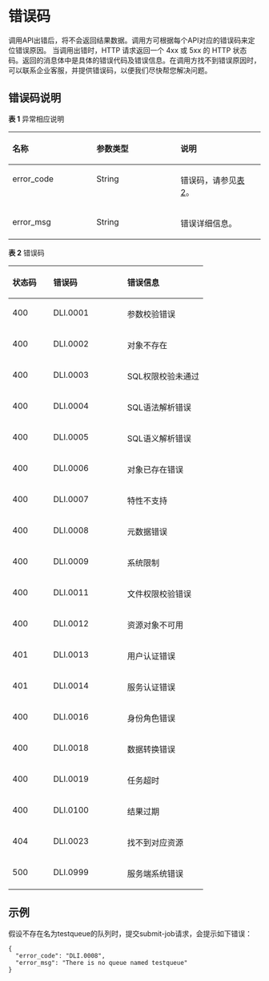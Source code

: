 # 错误码<a name="dli_02_0056"></a>

调用API出错后，将不会返回结果数据。调用方可根据每个API对应的错误码来定位错误原因。 当调用出错时，HTTP 请求返回一个 4xx 或 5xx 的 HTTP 状态码。返回的消息体中是具体的错误代码及错误信息。在调用方找不到错误原因时，可以联系企业客服，并提供错误码，以便我们尽快帮您解决问题。

## 错误码说明<a name="section4150319217158"></a>

**表 1**  异常相应说明

<a name="table9366913165826"></a>
<table><thead align="left"><tr id="row48591470165826"><th class="cellrowborder" valign="top" width="33.33333333333333%" id="mcps1.2.4.1.1"><p id="p31358739165826"><a name="p31358739165826"></a><a name="p31358739165826"></a><strong id="b6695494217120"><a name="b6695494217120"></a><a name="b6695494217120"></a>名称</strong></p>
</th>
<th class="cellrowborder" valign="top" width="33.33333333333333%" id="mcps1.2.4.1.2"><p id="p48257464165826"><a name="p48257464165826"></a><a name="p48257464165826"></a><strong id="b3751454617120"><a name="b3751454617120"></a><a name="b3751454617120"></a>参数类型</strong></p>
</th>
<th class="cellrowborder" valign="top" width="33.33333333333333%" id="mcps1.2.4.1.3"><p id="p5973956165826"><a name="p5973956165826"></a><a name="p5973956165826"></a><strong id="b1930419717120"><a name="b1930419717120"></a><a name="b1930419717120"></a>说明</strong></p>
</th>
</tr>
</thead>
<tbody><tr id="row3968467165826"><td class="cellrowborder" valign="top" width="33.33333333333333%" headers="mcps1.2.4.1.1 "><p id="p6168790165826"><a name="p6168790165826"></a><a name="p6168790165826"></a>error_code</p>
</td>
<td class="cellrowborder" valign="top" width="33.33333333333333%" headers="mcps1.2.4.1.2 "><p id="p50585232165826"><a name="p50585232165826"></a><a name="p50585232165826"></a>String</p>
</td>
<td class="cellrowborder" valign="top" width="33.33333333333333%" headers="mcps1.2.4.1.3 "><p id="p11808165826"><a name="p11808165826"></a><a name="p11808165826"></a>错误码，请参见<a href="#table40141715145511">表2</a>。</p>
</td>
</tr>
<tr id="row1334395165826"><td class="cellrowborder" valign="top" width="33.33333333333333%" headers="mcps1.2.4.1.1 "><p id="p60357739165826"><a name="p60357739165826"></a><a name="p60357739165826"></a>error_msg</p>
</td>
<td class="cellrowborder" valign="top" width="33.33333333333333%" headers="mcps1.2.4.1.2 "><p id="p29776513165826"><a name="p29776513165826"></a><a name="p29776513165826"></a>String</p>
</td>
<td class="cellrowborder" valign="top" width="33.33333333333333%" headers="mcps1.2.4.1.3 "><p id="p44584926165826"><a name="p44584926165826"></a><a name="p44584926165826"></a>错误详细信息。</p>
</td>
</tr>
</tbody>
</table>

**表 2**  错误码

<a name="table40141715145511"></a>
<table><thead align="left"><tr id="row29521114145511"><th class="cellrowborder" valign="top" width="21%" id="mcps1.2.4.1.1"><p id="p4624557145511"><a name="p4624557145511"></a><a name="p4624557145511"></a><strong id="b4128503217130"><a name="b4128503217130"></a><a name="b4128503217130"></a>状态码</strong></p>
</th>
<th class="cellrowborder" valign="top" width="38%" id="mcps1.2.4.1.2"><p id="p62289448145511"><a name="p62289448145511"></a><a name="p62289448145511"></a><strong id="b2844928317130"><a name="b2844928317130"></a><a name="b2844928317130"></a>错误码</strong></p>
</th>
<th class="cellrowborder" valign="top" width="41%" id="mcps1.2.4.1.3"><p id="p66817641145511"><a name="p66817641145511"></a><a name="p66817641145511"></a><strong id="b862616617130"><a name="b862616617130"></a><a name="b862616617130"></a>错误信息</strong></p>
</th>
</tr>
</thead>
<tbody><tr id="row25626561145511"><td class="cellrowborder" valign="top" width="21%" headers="mcps1.2.4.1.1 "><p id="p2737943145511"><a name="p2737943145511"></a><a name="p2737943145511"></a>400</p>
</td>
<td class="cellrowborder" valign="top" width="38%" headers="mcps1.2.4.1.2 "><p id="p64189876145511"><a name="p64189876145511"></a><a name="p64189876145511"></a>DLI.0001</p>
</td>
<td class="cellrowborder" valign="top" width="41%" headers="mcps1.2.4.1.3 "><p id="p39979192145511"><a name="p39979192145511"></a><a name="p39979192145511"></a>参数校验错误</p>
</td>
</tr>
<tr id="row57037913145511"><td class="cellrowborder" valign="top" width="21%" headers="mcps1.2.4.1.1 "><p id="p51719768145511"><a name="p51719768145511"></a><a name="p51719768145511"></a>400</p>
</td>
<td class="cellrowborder" valign="top" width="38%" headers="mcps1.2.4.1.2 "><p id="p58506607145511"><a name="p58506607145511"></a><a name="p58506607145511"></a>DLI.0002</p>
</td>
<td class="cellrowborder" valign="top" width="41%" headers="mcps1.2.4.1.3 "><p id="p14998717145511"><a name="p14998717145511"></a><a name="p14998717145511"></a>对象不存在</p>
</td>
</tr>
<tr id="row2342487145511"><td class="cellrowborder" valign="top" width="21%" headers="mcps1.2.4.1.1 "><p id="p26001082202716"><a name="p26001082202716"></a><a name="p26001082202716"></a>400</p>
</td>
<td class="cellrowborder" valign="top" width="38%" headers="mcps1.2.4.1.2 "><p id="p14529668145511"><a name="p14529668145511"></a><a name="p14529668145511"></a>DLI.0003</p>
</td>
<td class="cellrowborder" valign="top" width="41%" headers="mcps1.2.4.1.3 "><p id="p40440374145511"><a name="p40440374145511"></a><a name="p40440374145511"></a>SQL权限校验未通过</p>
</td>
</tr>
<tr id="row2925587145511"><td class="cellrowborder" valign="top" width="21%" headers="mcps1.2.4.1.1 "><p id="p30089370202716"><a name="p30089370202716"></a><a name="p30089370202716"></a>400</p>
</td>
<td class="cellrowborder" valign="top" width="38%" headers="mcps1.2.4.1.2 "><p id="p53702119145511"><a name="p53702119145511"></a><a name="p53702119145511"></a>DLI.0004</p>
</td>
<td class="cellrowborder" valign="top" width="41%" headers="mcps1.2.4.1.3 "><p id="p3993540145511"><a name="p3993540145511"></a><a name="p3993540145511"></a>SQL语法解析错误</p>
</td>
</tr>
<tr id="row32018352145511"><td class="cellrowborder" valign="top" width="21%" headers="mcps1.2.4.1.1 "><p id="p5452315202717"><a name="p5452315202717"></a><a name="p5452315202717"></a>400</p>
</td>
<td class="cellrowborder" valign="top" width="38%" headers="mcps1.2.4.1.2 "><p id="p66030268145511"><a name="p66030268145511"></a><a name="p66030268145511"></a>DLI.0005</p>
</td>
<td class="cellrowborder" valign="top" width="41%" headers="mcps1.2.4.1.3 "><p id="p51837452145511"><a name="p51837452145511"></a><a name="p51837452145511"></a>SQL语义解析错误</p>
</td>
</tr>
<tr id="row54659348145511"><td class="cellrowborder" valign="top" width="21%" headers="mcps1.2.4.1.1 "><p id="p15315343202717"><a name="p15315343202717"></a><a name="p15315343202717"></a>400</p>
</td>
<td class="cellrowborder" valign="top" width="38%" headers="mcps1.2.4.1.2 "><p id="p24984038145511"><a name="p24984038145511"></a><a name="p24984038145511"></a>DLI.0006</p>
</td>
<td class="cellrowborder" valign="top" width="41%" headers="mcps1.2.4.1.3 "><p id="p52759410145511"><a name="p52759410145511"></a><a name="p52759410145511"></a>对象已存在错误</p>
</td>
</tr>
<tr id="row45922785145511"><td class="cellrowborder" valign="top" width="21%" headers="mcps1.2.4.1.1 "><p id="p17050610202719"><a name="p17050610202719"></a><a name="p17050610202719"></a>400</p>
</td>
<td class="cellrowborder" valign="top" width="38%" headers="mcps1.2.4.1.2 "><p id="p57564170145511"><a name="p57564170145511"></a><a name="p57564170145511"></a>DLI.0007</p>
</td>
<td class="cellrowborder" valign="top" width="41%" headers="mcps1.2.4.1.3 "><p id="p60618778145511"><a name="p60618778145511"></a><a name="p60618778145511"></a>特性不支持</p>
</td>
</tr>
<tr id="row60854776202446"><td class="cellrowborder" valign="top" width="21%" headers="mcps1.2.4.1.1 "><p id="p14755569202719"><a name="p14755569202719"></a><a name="p14755569202719"></a>400</p>
</td>
<td class="cellrowborder" valign="top" width="38%" headers="mcps1.2.4.1.2 "><p id="p4995256202451"><a name="p4995256202451"></a><a name="p4995256202451"></a>DLI.0008</p>
</td>
<td class="cellrowborder" valign="top" width="41%" headers="mcps1.2.4.1.3 "><p id="p2457616202446"><a name="p2457616202446"></a><a name="p2457616202446"></a>元数据错误</p>
</td>
</tr>
<tr id="row62998249202446"><td class="cellrowborder" valign="top" width="21%" headers="mcps1.2.4.1.1 "><p id="p28327352202721"><a name="p28327352202721"></a><a name="p28327352202721"></a>400</p>
</td>
<td class="cellrowborder" valign="top" width="38%" headers="mcps1.2.4.1.2 "><p id="p17663220202451"><a name="p17663220202451"></a><a name="p17663220202451"></a>DLI.0009</p>
</td>
<td class="cellrowborder" valign="top" width="41%" headers="mcps1.2.4.1.3 "><p id="p5113272202446"><a name="p5113272202446"></a><a name="p5113272202446"></a>系统限制</p>
</td>
</tr>
<tr id="row5691745202446"><td class="cellrowborder" valign="top" width="21%" headers="mcps1.2.4.1.1 "><p id="p49959031202722"><a name="p49959031202722"></a><a name="p49959031202722"></a>400</p>
</td>
<td class="cellrowborder" valign="top" width="38%" headers="mcps1.2.4.1.2 "><p id="p39848497202451"><a name="p39848497202451"></a><a name="p39848497202451"></a>DLI.0011</p>
</td>
<td class="cellrowborder" valign="top" width="41%" headers="mcps1.2.4.1.3 "><p id="p10692923202446"><a name="p10692923202446"></a><a name="p10692923202446"></a>文件权限校验错误</p>
</td>
</tr>
<tr id="row2502141202446"><td class="cellrowborder" valign="top" width="21%" headers="mcps1.2.4.1.1 "><p id="p47129380202722"><a name="p47129380202722"></a><a name="p47129380202722"></a>400</p>
</td>
<td class="cellrowborder" valign="top" width="38%" headers="mcps1.2.4.1.2 "><p id="p58525601202451"><a name="p58525601202451"></a><a name="p58525601202451"></a>DLI.0012</p>
</td>
<td class="cellrowborder" valign="top" width="41%" headers="mcps1.2.4.1.3 "><p id="p42346652202446"><a name="p42346652202446"></a><a name="p42346652202446"></a>资源对象不可用</p>
</td>
</tr>
<tr id="row56369397202446"><td class="cellrowborder" valign="top" width="21%" headers="mcps1.2.4.1.1 "><p id="p21759105202725"><a name="p21759105202725"></a><a name="p21759105202725"></a>401</p>
</td>
<td class="cellrowborder" valign="top" width="38%" headers="mcps1.2.4.1.2 "><p id="p51035059202451"><a name="p51035059202451"></a><a name="p51035059202451"></a>DLI.0013</p>
</td>
<td class="cellrowborder" valign="top" width="41%" headers="mcps1.2.4.1.3 "><p id="p24016783202446"><a name="p24016783202446"></a><a name="p24016783202446"></a>用户认证错误</p>
</td>
</tr>
<tr id="row8397192202446"><td class="cellrowborder" valign="top" width="21%" headers="mcps1.2.4.1.1 "><p id="p24696291202725"><a name="p24696291202725"></a><a name="p24696291202725"></a>401</p>
</td>
<td class="cellrowborder" valign="top" width="38%" headers="mcps1.2.4.1.2 "><p id="p2611490420260"><a name="p2611490420260"></a><a name="p2611490420260"></a>DLI.0014</p>
</td>
<td class="cellrowborder" valign="top" width="41%" headers="mcps1.2.4.1.3 "><p id="p45555881202446"><a name="p45555881202446"></a><a name="p45555881202446"></a>服务认证错误</p>
</td>
</tr>
<tr id="row7152992202548"><td class="cellrowborder" valign="top" width="21%" headers="mcps1.2.4.1.1 "><p id="p7739495202733"><a name="p7739495202733"></a><a name="p7739495202733"></a>400</p>
</td>
<td class="cellrowborder" valign="top" width="38%" headers="mcps1.2.4.1.2 "><p id="p1534298720260"><a name="p1534298720260"></a><a name="p1534298720260"></a>DLI.0016</p>
</td>
<td class="cellrowborder" valign="top" width="41%" headers="mcps1.2.4.1.3 "><p id="p60959256202548"><a name="p60959256202548"></a><a name="p60959256202548"></a>身份角色错误</p>
</td>
</tr>
<tr id="row27544158202548"><td class="cellrowborder" valign="top" width="21%" headers="mcps1.2.4.1.1 "><p id="p49797636202733"><a name="p49797636202733"></a><a name="p49797636202733"></a>400</p>
</td>
<td class="cellrowborder" valign="top" width="38%" headers="mcps1.2.4.1.2 "><p id="p50246422202618"><a name="p50246422202618"></a><a name="p50246422202618"></a>DLI.0018</p>
</td>
<td class="cellrowborder" valign="top" width="41%" headers="mcps1.2.4.1.3 "><p id="p4564411202548"><a name="p4564411202548"></a><a name="p4564411202548"></a>数据转换错误</p>
</td>
</tr>
<tr id="row59586017202548"><td class="cellrowborder" valign="top" width="21%" headers="mcps1.2.4.1.1 "><p id="p63690791202733"><a name="p63690791202733"></a><a name="p63690791202733"></a>400</p>
</td>
<td class="cellrowborder" valign="top" width="38%" headers="mcps1.2.4.1.2 "><p id="p55311363202618"><a name="p55311363202618"></a><a name="p55311363202618"></a>DLI.0019</p>
</td>
<td class="cellrowborder" valign="top" width="41%" headers="mcps1.2.4.1.3 "><p id="p44129733202548"><a name="p44129733202548"></a><a name="p44129733202548"></a>任务超时</p>
</td>
</tr>
<tr id="row13136461202548"><td class="cellrowborder" valign="top" width="21%" headers="mcps1.2.4.1.1 "><p id="p66047915202733"><a name="p66047915202733"></a><a name="p66047915202733"></a>400</p>
</td>
<td class="cellrowborder" valign="top" width="38%" headers="mcps1.2.4.1.2 "><p id="p37066591202618"><a name="p37066591202618"></a><a name="p37066591202618"></a>DLI.0100</p>
</td>
<td class="cellrowborder" valign="top" width="41%" headers="mcps1.2.4.1.3 "><p id="p50654045202548"><a name="p50654045202548"></a><a name="p50654045202548"></a>结果过期</p>
</td>
</tr>
<tr id="row61811116173217"><td class="cellrowborder" valign="top" width="21%" headers="mcps1.2.4.1.1 "><p id="p918161653210"><a name="p918161653210"></a><a name="p918161653210"></a>404</p>
</td>
<td class="cellrowborder" valign="top" width="38%" headers="mcps1.2.4.1.2 "><p id="p7181101683211"><a name="p7181101683211"></a><a name="p7181101683211"></a>DLI.0023</p>
</td>
<td class="cellrowborder" valign="top" width="41%" headers="mcps1.2.4.1.3 "><p id="p71814160327"><a name="p71814160327"></a><a name="p71814160327"></a>找不到对应资源</p>
</td>
</tr>
<tr id="row88147911114"><td class="cellrowborder" valign="top" width="21%" headers="mcps1.2.4.1.1 "><p id="p118146918113"><a name="p118146918113"></a><a name="p118146918113"></a>500</p>
</td>
<td class="cellrowborder" valign="top" width="38%" headers="mcps1.2.4.1.2 "><p id="p13212328173312"><a name="p13212328173312"></a><a name="p13212328173312"></a>DLI.0999</p>
</td>
<td class="cellrowborder" valign="top" width="41%" headers="mcps1.2.4.1.3 "><p id="p62141128203310"><a name="p62141128203310"></a><a name="p62141128203310"></a>服务端系统错误</p>
</td>
</tr>
</tbody>
</table>

## 示例<a name="section35051829162056"></a>

假设不存在名为testqueue的队列时，提交submit-job请求，会提示如下错误：

```
{
  "error_code": "DLI.0008",
  "error_msg": "There is no queue named testqueue"
}
```

